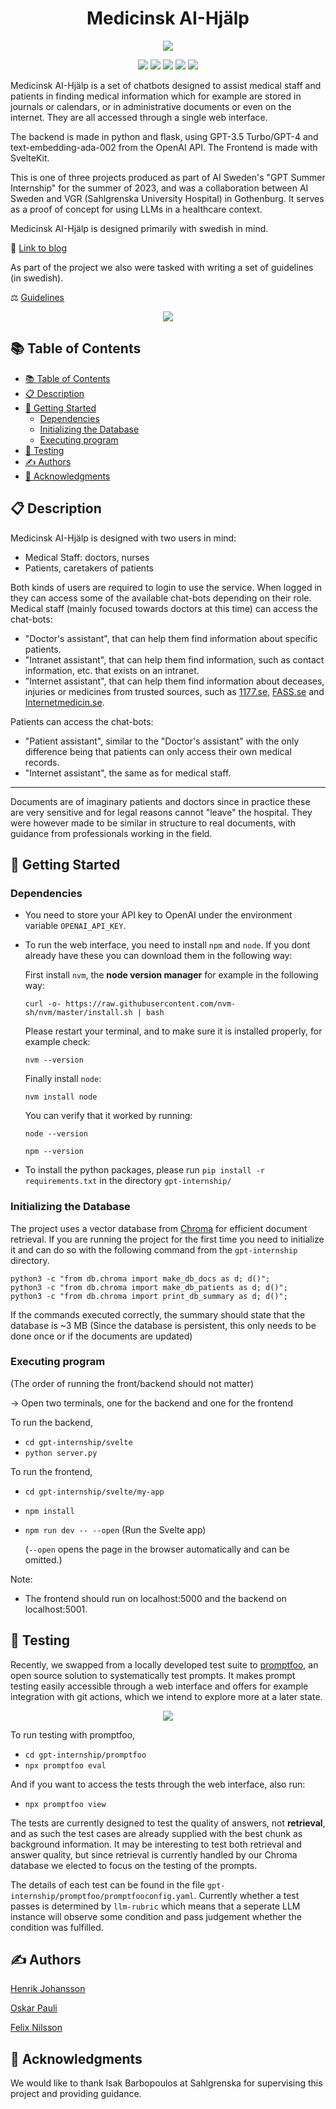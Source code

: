 <h1 align= center>Medicinsk AI-Hjälp</h1>



<p align="center">
  <img src="img/MAIH.png" />
</p>

<p align="center">
<img src="https://img.shields.io/badge/python-3670A0?style=for-the-badge&logo=python&logoColor=ffdd54"/>
<img src="https://img.shields.io/badge/chatGPT-74aa9c?style=for-the-badge&logo=openai&logoColor=white"/>
<img src="https://img.shields.io/badge/pandas-%23150458.svg?style=for-the-badge&logo=pandas&logoColor=white"/>
<img src="https://img.shields.io/badge/Svelte-4A4A55?style=for-the-badge&logo=svelte&logoColor=FF3E00"/>
<img src="https://img.shields.io/badge/Flask-000000?style=for-the-badge&logo=flask&logoColor=white"/>
</p>


Medicinsk AI-Hjälp is a set of chatbots designed to assist medical staff and patients in finding medical information which for example are stored in journals or calendars, or in administrative documents or even on the internet. They are all accessed through a single web interface.

The backend is made in python and flask, using GPT-3.5 Turbo/GPT-4 and text-embedding-ada-002 from the OpenAI API.
The Frontend is made with SvelteKit.

This is one of three projects produced as part of AI Sweden's "GPT Summer Internship" for the summer of 2023, and was a collaboration between AI Sweden and VGR (Sahlgrenska University Hospital) in Gothenburg. It serves as a proof of concept for using LLMs in a healthcare context.

Medicinsk AI-Hjälp is designed primarily with swedish in mind.

🔗 [Link to blog](https://my.ai.se/projects/287)

As part of the project we also were tasked with writing a set of guidelines 
(in swedish).

⚖️ [Guidelines](img/gpt_internship_guidelines.pdf)

<p align="center">
  <img src="img/Chatting.png" />
</p>


## 📚 Table of Contents 
- [📚 Table of Contents](#-table-of-contents)
- [📋 Description](#-description)
- [🚀 Getting Started](#-getting-started)
  - [Dependencies](#dependencies)
  - [Initializing the Database](#initializing-the-database)
  - [Executing program](#executing-program)
- [🧪 Testing](#-testing)
- [✍️ Authors](#️-authors)
- [🤝 Acknowledgments](#-acknowledgments)




## 📋 Description

Medicinsk AI-Hjälp is designed with two users in mind:

* Medical Staff: doctors, nurses
* Patients, caretakers of patients

Both kinds of users are required to login to use the service.
When logged in they can access some of the available chat-bots depending on their role.
Medical staff (mainly focused towards doctors at this time) can access the chat-bots:
- "Doctor's assistant", that can help them find information about specific patients.
- "Intranet assistant", that can help them find information, such as contact information, etc. that exists on an intranet.
- "Internet assistant", that can help them find information about deceases, injuries or medicines from trusted sources, such as [1177.se](https://www.1177.se), [FASS.se](https://www.fass.se) and [Internetmedicin.se](https://internetmedicin.se).

Patients can access the chat-bots:
- "Patient assistant", similar to the "Doctor's assistant" with the only difference being that patients can only access their own medical records.
- "Internet assistant", the same as for medical staff.

---

Documents are of imaginary patients and doctors since in practice these are very sensitive and for legal reasons cannot "leave" the hospital.
They were however made to be similar in structure to real documents, with guidance from professionals working in the field.



## 🚀 Getting Started

### Dependencies

* You need to store your API key to OpenAI under the environment variable ```OPENAI_API_KEY```.
  
* To run the web interface, you need to install ```npm``` and ```node```. If you dont already have these you can download them in the following way:

   First install ```nvm```, the **node version manager** for example in the following way:

  ```curl -o- https://raw.githubusercontent.com/nvm-sh/nvm/master/install.sh | bash```

   Please restart your terminal, and to make sure it is installed properly, for example check:
    
  ```nvm --version```

   Finally install ```node```:

  ```nvm install node```

  You can verify that it worked by running:

  ```node --version```

  ```npm --version ```

* To install the python packages, please run ```pip install -r requirements.txt``` in the directory ```gpt-internship/```

### Initializing the Database
The project uses a vector database from [Chroma](https://docs.trychroma.com/) for efficient document retrieval. If you are running the project for the first time you need to initialize it and can do so with the following command from the ```gpt-internship``` directory.

```
python3 -c "from db.chroma import make_db_docs as d; d()"; 
python3 -c "from db.chroma import make_db_patients as d; d()";
python3 -c "from db.chroma import print_db_summary as d; d()";
```
If the commands executed correctly, the summary should state that the database is ~3 MB
(Since the database is persistent, this only needs to be done once or if the documents are updated)
### Executing program

(The order of running the front/backend should not matter)

-> Open two terminals, one for the backend and one for the frontend

To run the backend,
- `cd gpt-internship/svelte`
- `python server.py`


To run the frontend,
- `cd gpt-internship/svelte/my-app`
- `npm install`
- `npm run dev -- --open` (Run the Svelte app)

    (`--open` opens the page in the browser automatically and can be omitted.)

Note:
- The frontend should run on localhost:5000 and the backend on localhost:5001.


## 🧪 Testing
Recently, we swapped from a locally developed test suite to [promptfoo](https://promptfoo.dev/docs/intro/), an open source solution to systematically test prompts. It makes prompt testing easily accessible through a web interface and offers for example integration with git actions, which we intend to explore more at a later state.

<p align="center">
  <img src="img/promptfoo.png" />
</p>

To run testing with promptfoo,
- `cd gpt-internship/promptfoo`
- `npx promptfoo eval`

And if you want to access the tests through the web interface, also run:
- `npx promptfoo view`

The tests are currently designed to test the quality of answers, not **retrieval**, and as such the test cases are already supplied with the best chunk as background information.
It may be interesting to test both retrieval and answer quality, but since retrieval is currently handled by our Chroma database we elected to focus on the testing of the prompts.

The details of each test can be found in the file `gpt-internship/promptfoo/promptfooconfig.yaml`. Currently whether a test passes is determined by `llm-rubric` which means that a seperate LLM instance will observe some condition and pass judgement whether the condition was fulfilled. 

## ✍️ Authors
[Henrik Johansson](https://github.com/henkejson)

[Oskar Pauli](https://github.com/OGPauli)

[Felix Nilsson](https://github.com/Felix-Nilsson)


## 🤝 Acknowledgments

We would like to thank Isak Barbopoulos at Sahlgrenska for supervising this project and providing guidance.
